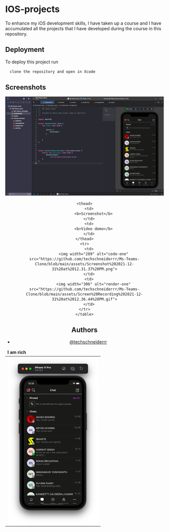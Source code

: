 # IOS-projects

To enhance my iOS development skills, I have taken up a course and I have accumulated all the projects that I have developed during the course in this repository.



## Deployment

To deploy this project run

```bash
  clone the repository and open in Xcode
```


## Screenshots

![App Screenshot](https://github.com/techschneiderrr/Ms-Teams-Clone/blob/main/assets/Screenshot%202021-12-31%20at%2012.26.14%20PM.png)


<center>
<table>
    <thead>
		<td colSpan="2">
			<b>I am rich</b>
		</td>
    </thead>
    <tr>
		<td>
			<img width="289" alt="code-one" src="https://github.com/techschneiderrr/Ms-Teams-Clone/blob/main/assets/Screenshot%202021-12-31%20at%2012.31.37%20PM.png">
		</td>
    </tr>

	<thead>
		<td>
			<b>Screenshot</b>
		</td>
		<td>
			<b>Video demo</b>
		</td>
	</thead>
	<tr>
		<td>
			<img width="289" alt="code-one" src="https://github.com/techschneiderrr/Ms-Teams-Clone/blob/main/assets/Screenshot%202021-12-31%20at%2012.31.37%20PM.png">
		</td>
		<td>
			<img width="306" alt="render-one" src="https://github.com/techschneiderrr/Ms-Teams-Clone/blob/main/assets/Screen%20Recording%202021-12-31%20at%2012.36.44%20PM.gif">
		</td>
	</tr>
	</table>
</center>




## Authors

- [@techschneiderrr](https://github.com/techschneiderrr)

